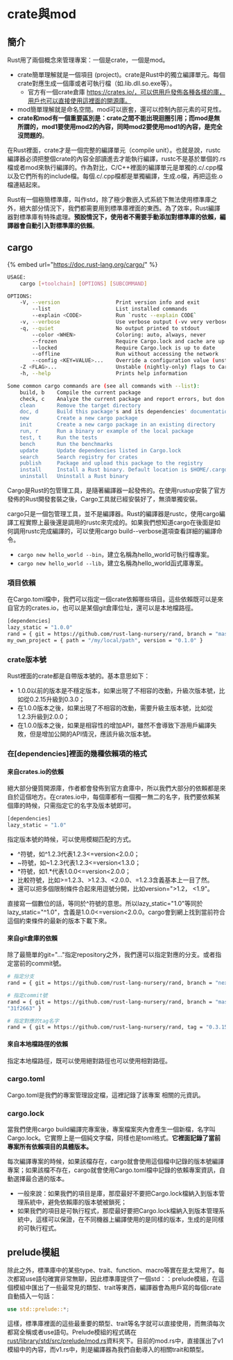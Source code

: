 # crate與mod

## 簡介

Rust用了兩個概念來管理專案：一個是crate，一個是mod。

* crate簡單理解就是一個項目 \(project\)。crate是Rust中的獨立編譯單元。每個crate對應生成一個庫或者可執行檔（如.lib.dll.so.exe等）。
  * 官方有一個crate倉庫 https://crates.io/，可以供用戶發佈各種各樣的庫，用戶也可以直接使用這裡面的開源庫。
* mod簡單理解就是命名空間。mod可以嵌套，還可以控制內部元素的可見性。
* **crate和mod有一個重要區別是：crate之間不能出現迴圈引用；而mod是無所謂的，mod1要使用mod2的內容，同時mod2要使用mod1的內容，是完全沒問題的**。

在Rust裡面，crate才是一個完整的編譯單元（compile unit）。也就是說，rustc編譯器必須把整個crate的內容全部讀進去才能執行編譯，rustc不是基於單個的.rs檔或者mod來執行編譯的。作為對比，C/C++裡面的編譯單元是單獨的.c/.cpp檔以及它們所有的include檔。每個.c/.cpp檔都是單獨編譯，生成.o檔，再把這些.o檔連結起來。

Rust有一個極簡標準庫，叫作std，除了極少數嵌入式系統下無法使用標準庫之外，絕大部分情況下，我們都需要用到標準庫裡面的東西。為了效率，Rust編譯器對標準庫有特殊處理。**預設情況下，使用者不需要手動添加對標準庫的依賴，編譯器會自動引入對標準庫的依賴**。

## cargo

{% embed url="https://doc.rust-lang.org/cargo/" %}

```bash
USAGE:
    cargo [+toolchain] [OPTIONS] [SUBCOMMAND]

OPTIONS:
    -V, --version                  Print version info and exit
        --list                     List installed commands
        --explain <CODE>           Run `rustc --explain CODE`
    -v, --verbose                  Use verbose output (-vv very verbose/build.rs output)
    -q, --quiet                    No output printed to stdout
        --color <WHEN>             Coloring: auto, always, never
        --frozen                   Require Cargo.lock and cache are up to date
        --locked                   Require Cargo.lock is up to date
        --offline                  Run without accessing the network
        --config <KEY=VALUE>...    Override a configuration value (unstable)
    -Z <FLAG>...                   Unstable (nightly-only) flags to Cargo, see 'cargo -Z help' for details
    -h, --help                     Prints help information

Some common cargo commands are (see all commands with --list):
    build, b    Compile the current package
    check, c    Analyze the current package and report errors, but don't build object files
    clean       Remove the target directory
    doc, d      Build this package's and its dependencies' documentation
    new         Create a new cargo package
    init        Create a new cargo package in an existing directory
    run, r      Run a binary or example of the local package
    test, t     Run the tests
    bench       Run the benchmarks
    update      Update dependencies listed in Cargo.lock
    search      Search registry for crates
    publish     Package and upload this package to the registry
    install     Install a Rust binary. Default location is $HOME/.cargo/bin
    uninstall   Uninstall a Rust binary
```

Cargo是Rust的包管理工具，是隨著編譯器一起發佈的。在使用rustup安裝了官方發佈的Rust開發套裝之後，Cargo工具就已經安裝好了，無須單獨安裝。

cargo只是一個包管理工具，並不是編譯器。Rust的編譯器是rustc，使用cargo編譯工程實際上最後還是調用的rustc來完成的。如果我們想知道cargo在後面是如何調用rustc完成編譯的，可以使用cargo build--verbose選項查看詳細的編譯命令。

* `cargo new hello_world --bin`，建立名稱為hello\_world可執行檔專案。
* `cargo new hello_world --lib`，建立名稱為hello\_world函式庫專案。

### 項目依賴

在Cargo.toml檔中，我們可以指定一個crate依賴哪些項目。這些依賴既可以是來自官方的crates.io，也可以是某個git倉庫位址，還可以是本地檔路徑。

```bash
[dependencies]
lazy_static = "1.0.0"
rand = { git = https://github.com/rust-lang-nursery/rand, branch = "master" }
my_own_project = { path = "/my/local/path", version = "0.1.0" }
```

### crate版本號

Rust裡面的crate都是自帶版本號的。基本意思如下：

* 1.0.0以前的版本是不穩定版本，如果出現了不相容的改動，升級次版本號，比如從0.2.15升級到0.3.0；
* 在1.0.0版本之後，如果出現了不相容的改動，需要升級主版本號，比如從1.2.3升級到2.0.0；
* 在1.0.0版本之後，如果是相容性的增加API，雖然不會導致下游用戶編譯失敗，但是增加公開的API情況，應該升級次版本號。

### 在\[dependencies\]裡面的幾種依賴項的格式

#### 来自crates.io的依賴

絕大部分優質開源庫，作者都會發佈到官方倉庫中，所以我們大部分的依賴都是來自於這個地方。在crates.io中，每個庫都有一個獨一無二的名字，我們要依賴某個庫的時候，只需指定它的名字及版本號即可。

```rust
[dependencies]
lazy_static = "1.0"
```

指定版本號的時候，可以使用模糊匹配的方式。

* ^符號，如^1.2.3代表1.2.3&lt;=version&lt;2.0.0；
* ~符號，如~1.2.3代表1.2.3&lt;=version&lt;1.3.0；
* \*符號，如1.\*代表1.0.0&lt;=version&lt;2.0.0；
* 比較符號，比如&gt;=1.2.3、&gt;1.2.3、&lt;2.0.0、=1.2.3含義基本上一目了然。
* 還可以把多個限制條件合起來用逗號分開，比如version="&gt;1.2，  &lt;1.9"。

直接寫一個數位的話，等同於^符號的意思。所以lazy\_static="1.0"等同於lazy\_static="^1.0"，含義是1.0.0&lt;=version&lt;2.0.0。cargo會到網上找到當前符合這個約束條件的最新的版本下載下來。

#### 來自git倉庫的依賴

除了最簡單的git="…"指定repository之外，我們還可以指定對應的分支。或者指定當前的commit號。

```bash
# 指定分支
rand = { git = https://github.com/rust-lang-nursery/rand, branch = "next" }

# 指定commit號
rand = { git = https://github.com/rust-lang-nursery/rand, branch = "master", rev =
"31f2663" }

# 指定對應的tag名字
rand = { git = https://github.com/rust-lang-nursery/rand, tag = "0.3.15" }
```

#### 來自本地檔路徑的依賴

指定本地檔路徑，既可以使用絕對路徑也可以使用相對路徑。

### cargo.toml

Cargo.toml是我們的專案管理設定檔，這裡記錄了該專案相關的元資訊。

### cargo.lock

當我們使用cargo build編譯完專案後，專案檔案夾內會產生一個新檔，名字叫Cargo.lock。它實際上是一個純文字檔，同樣也是toml格式。**它裡面記錄了當前專案所有依賴項目的具體版本。**

每次編譯專案的時候，如果該檔存在，cargo就會使用這個檔中記錄的版本號編譯專案；如果該檔不存在，cargo就會使用Cargo.toml檔中記錄的依賴專案資訊，自動選擇最合適的版本。

* 一般來說：如果我們的項目是庫，那麼最好不要把Cargo.lock檔納入到版本管理系統中，避免依賴庫的版本號被鎖死；
* 如果我們的項目是可執行程式，那麼最好要把Cargo.lock檔納入到版本管理系統中，這樣可以保證，在不同機器上編譯使用的是同樣的版本，生成的是同樣的可執行程式。



## prelude模組

除此之外，標準庫中的某些type、trait、function、macro等實在是太常用了。每次都寫use語句確實非常無聊，因此標準庫提供了一個std：：prelude模組，在這個模組中匯出了一些最常見的類型、trait等東西，編譯器會為用戶寫的每個crate自動插入一句話：

```rust
use std::prelude::*;
```

這樣，標準庫裡面的這些最重要的類型、trait等名字就可以直接使用，而無須每次都寫全稱或者use語句。Prelude模組的程式碼在[rust/library/std/src/prelude/mod.rs](https://github.com/rust-lang/rust/blob/master/library/std/src/prelude/mod.rs)資料夾下。目前的mod.rs中，直接匯出了v1模組中的內容，而v1.rs中，則是編譯器為我們自動導入的相關trait和類型。

